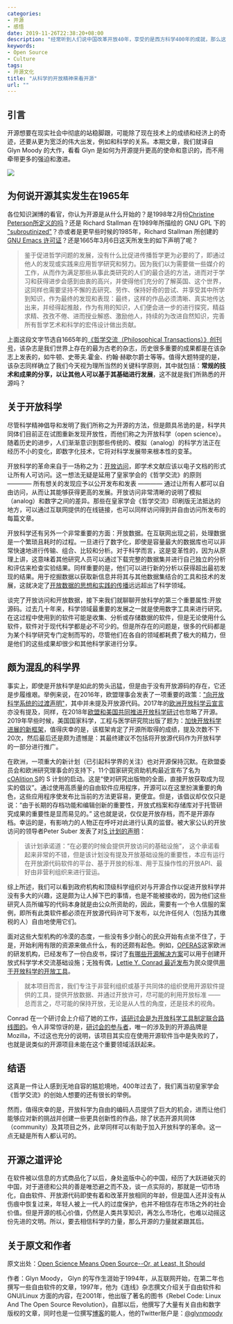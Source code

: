 ```yaml
---
categories:
- 开源
- 感悟
date: 2019-11-26T22:38:20+08:00
description: "经常听到人们说中国改革开放40年，享受的是西方科学400年的成就，那么这400年是如何而来的呢？不妨我们看看英国皇家学会，从1660年代开始，如何在科学共同体中做出辉煌而伟大的成绩的，比如牛顿！"
keywords:
- Open Source
- Culture
tags:
- 开源文化
title: "从科学的开放精神来看开源"
url: ""
---
```


## 引言

开源想要在现实社会中彻底的站稳脚跟，可能除了现在技术上的成绩和经济上的奇迹，还要从更为宽泛的伟大出发，例如和科学的关系。本期文章，我们就译自 Glyn Moody 的大作，看看 Glyn 是如何为开源提升更高的使命和意识的，而不用牵带更多的强迫和激进。

![](https://www.linuxjournal.com/sites/default/files/styles/1700x1000/public/nodeimage/story/bigstock--219930337.jpg?itok=brFQ_bH2)

##  为何说开源其实发生在1965年

各位知识渊博的看官，你认为开源是从什么开始的？是1998年2月份[Christine Peterson所定义的吗](https://opensource.com/article/18/2/coining-term-open-source-software)？还是 Richard Stallman 在1989年所描绘的 GNU GPL 下的 ["subroutinized"](https://groups.google.com/forum/#!msg/gnu.announce/m0Jjj_64PeQ/8xL1xkVKJb8J)？亦或者是更早些时候的1985年，Richard Stallman 所创建的[GNU Emacs 许可证](https://github.com/larsbrinkhoff/emacs-16.56/blob/master/etc/COPYING)？还是1665年3月6日这天所发生的如下声明了呢？

> 鉴于促进哲学问题的发展，没有什么比促进传播哲学更为必要的了，即通过他人的发现或实践来应用哲学研究和努力。因为我们以为需要做一些媒介的工作，从而作为满足那些从事此类研究的人们的最合适的方法，进而对于学习和获得进步会感到由衷的高兴，并使得他们充分的了解英国、这个世界，这同样也需要坚持不懈的去研究、劳作、保持好奇的尝试、并享受其中所学到知识，作为最终的发现和表现：最终，这样的作品必须清晰、真实地传达出来，并经得起推敲，作为有用的知识，人们便会进一步的进行探究，精益求精、孜孜不倦、进而授业解惑、激励他人，持续的为改进自然知识，完善所有哲学艺术和科学的宏伟设计做出贡献。

上面这段文字节选自1665年的[《哲学交流（Philosophical Transactions）》创刊号](https://royalsociety.org/about-us/history/#timeline)，该杂志是我们世界上存在的最为古老的杂志，历史很多重要的成果都是在该杂志上发表的，如牛顿、史蒂夫.霍金、约翰·赫歇尔爵士等等。值得大题特提的是，该杂志同样确立了我们今天视为理所当然的关键科学原则，其中就包括：**常规的技术和成果的分享，以让其他人可以基于其基础进行发展**，这不就是我们所熟悉的开源吗？

## 关于开放科学

尽管科学精神倡导和发明了我们所称之为开源的方法，但是颇具吊诡的是，科学共同体们目前正在试图重新发现开放性，而他们称之为开放科学（open science）。随着历史的进步，人们渐渐意识到那些传统的、模拟（analog）的科学方法正在经历不小的变化，即数字化技术，它将对科学发展带来根本性的变革。

开放科学的革命来自于一场称之为：[开放访问](https://arstechnica.com/science/2016/06/what-is-open-access-free-sharing-of-all-human-knowledge)，即学术文献应该以电子文档的形式让所有人可访问。这一想法无疑是延用了皇家学会的《哲学交流》的原则 ———— 所有想关的发现应予以公开发布和发表 ———— 通过让所有人都可以自由访问，从而让其能够获得更高的发展。开放访问非常清晰的说明了模拟（analog）和数字之间的差异。那些在皇家学会《哲学交流》印刷版无法抵达的地方，可以通过互联网提供的在线链接，也可以同样访问得到并自由访问所发布的每篇文章。

开放科学还有另外一个非常重要的方面：开放数据。在互联网出现之前，处理数据是一个繁琐且耗时的过程。一旦进行了数字化，即使是容量最大的数据库也可以非常快速地进行传输、组合、比较和分析。对于科学而言，这是变革性的，因为从原理上讲，这意味着其他研究人员可以通过下载完整的数据集并进行自己独立的分析和评估来检查实验结果。同样重要的是，他们可以进行新的分析以获得超出最初发现的结果。用于挖掘数据以获取新信息并将其与其他数据集结合的工具和技术的发展，这就决定了[开放数据的思想和实践的传播](https://theodi.org/about-the-odi)远远超出了科学领域。

谈完了开放访问和开放数据，接下来我们就聊聊开放科学的第三个重要属性:开放源码。过去几十年来，科学领域最重要的发展之一就是使用数字工具来进行研究。在这过程中使用到的软件可能是收集、分析或存储数据的软件，但是无论使用什么软件，软件对于现代科学都是必不可少的。但是所存在的问题是，很多的代码都是为某个科学研究专门定制而写的，尽管他们在各自的领域都耗费了极大的精力，但是他们的这些成果却很少和其他科学家进行分享。

## 颇为混乱的科学界

事实上，即使是开放科学是如此的势头迅猛，但是由于没有开放源码的存在，它还是步履维艰。举例来说，在2016年，欧盟理事会发表了一项重要的政策：["向开放科学系统的过渡声明"](http://data.consilium.europa.eu/doc/document/ST-9526-2016-INIT/en/pdf)，其中并未提及开放源代码。2017年的[欧洲开放科学云宣言](https://ec.europa.eu/research/openscience/pdf/eosc_declaration.pdf)亦没有提及，同样，在2018年[欧盟和美国共同推进开放科学研讨](https://www.wilsoncenter.org/event/advancing-open-science-the-eu-and-the-us)也忽略了开源。2019年早些时候，美国国家科学，工程与医学研究院出版了题为：[加快开放科学进展的新框架](http://www8.nationalacademies.org/onpinews/newsitem.aspx?RecordID=25116)，值得庆幸的是，该框架肯定了开源所取得的成绩，提及次数不下20次，然后最后还是颇为遗憾是：其最终建议不包括将开放源代码作为开放科学的一部分进行推广。

在欧洲，一项重大的新计划（已引起科学界的关注）也对开源保持沉默。在欧盟委员会和欧洲研究理事会的支持下，11个国家研究资助机构最近宣布了名为 [cOAlition S](https://www.scienceeurope.org/coalition-s)的 S 计划的启动。这是“使对研究出版物的全面，直接开放获取成为现实的倡议”。通过使用高质量的自由软件应用程序，开源可以在这里扮演重要的角色，这些应用程序使发布比当前的方法更容易，更便宜。但是，该倡议却仅仅只是说：“由于长期的存档功能和编辑创新的重要性，开放式档案和存储库对于托管研究成果的重要性是显而易见的。” 这也就是说，仅仅是开放存档，而不是开源存档。幸运的是，有影响力的人物正在呼吁对此进行认真的监督。被大家公认的开放访问的领导者Peter Suber 发表了对[S 计划的声明](https://plus.google.com/u/0/+PeterSuber/posts/iGEFpdYY9dr)：

> 该计划承诺道：“在必要的时候会提供开放访问的基础设施”， 这个承诺看起来非常的不错，但是该计划没有提及开放基础设施的重要性，本应有运行在开放源代码软件的平台、基于开放的标准、用于互操作性的开放API、最好由非营利组织来进行营运。

综上所述，我们可以看到政府机构和顶级科学组织对与开源合作以促进开放科学并没有多大的兴趣，这是颇为让人掉下巴的事情，也是不能被接收的，因为他们这些研究人员所编写的代码本身就是由公众所资助的，因此，需要有一个令人信服的案例，即所有此类软件都必须在开放源代码许可下发布，以允许任何人（包括为其缴税的人）自由地使用它们。

面对这些大型机构的冷漠的态度，一些没有多少耐心的民众开始有点坐不住了，于是，开始利用有限的资源来做点什么，有的还颇有起色。例如，[OPERAS](https://operas.hypotheses.org/)这家欧洲的研发机构，已经发布了一份白皮书，探讨了[有哪些开源解决方案](https://zenodo.org/record/1324110)可以用于创建开放式科学学术交流基础设施；无独有偶，[Lettie Y. Conrad 最近发布](https://scholarlykitchen.sspnet.org/2018/08/30/mapping-open-science-tools)为民众提供[用于开放科学的开放工具](https://docs.google.com/spreadsheets/d/1k8x7jH4zsDgtYf3xiGrj2sYW5iKPqBh2NqOpOcKwgio/edit?usp=sharing)。

> 就本项目而言，我们专注于非营利组织或基于共同体的组织使用开源软件提供的工具，提供开放数据、并通过开放许可，尽可能的利用开放标准 —— 总而言之，尽可能的保持开放，无论是从人性的角度，还是技术的视角。

Conrad 在一个研讨会上介绍了她的工作，[该研讨会是为开放科学工具制定联合路线图的](https://jrost.org/2018/09/13/workshop.html)。令人非常惊讶的是，[研讨会的参与者](https://jrost.org/participants)，唯一的涉及到的开源品牌是 Mozilla，不过这也充分的说明，该项目其实应在使用开源软件当中是失败的了，也就是说类似的开源项目未能在这个重要领域活跃起来。

## 结语

这真是一件让人感到无地自容的尴尬境地，400年过去了，我们离当初皇家学会《哲学交流》的创始人想要的还有很长的举例。

然而，值得庆幸的是，开放科学为自由的编码人员提供了巨大的机会，进而让他们能够应对新的挑战并创建一些更具创新性的作品，除了状态开源共同体（community）及其项目之外，此举同样可以有助于加入开放科学的革命。这一点无疑是所有人都认可的。

## 开源之道评论

在软件被以信息的方式商品化了以后，身处盗版中心的中国，经历了大跃进破灭的中国，对于道德和公共的善是唯恐避之而不及，谈一点实际的，那就是一切市场化，自由软件、开放源代码即使有着和改革开放相同的年龄，但是国人还并没有从伤痕中恢复过来，年轻人被上一代人的过度保护，也并不相信存在市场之外的社会价值。但是开源的核心价值，仍然是人类共享知识，再怎么市场化，也难以动摇这份先进的文明。所以，要去相信科学的力量，那么开源的力量就紧跟其后。

## 关于原文和作者

原文出处：[Open Science Means Open Source--Or, at Least, It Should](https://www.linuxjournal.com/content/open-science-means-open-source-or-least-it-should)

作者：Glyn Moody， Glyn 的写作生涯始于1994年，从互联网开始，在第二年也撰写一些自由软件的文章，1997年，他为《连线》杂志撰文介绍关于自由软件和 GNU/Linux 方面的内容，在2001年，他出版了著名的图书《Rebel Code: Linux And The Open Source Revolution》，自那以后，他撰写了大量有关自由和数字版权的文章，同时也是一位撰写[博客](http://opendotdotdot.blogspot.com/)的能人，他的Twitter账户是：[@glynmoody](http://twitter.com/glynmoody)
